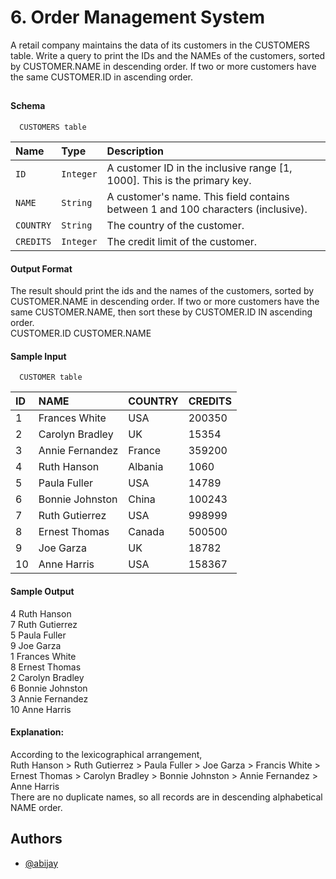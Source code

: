 
# 6. Order Management System

A retail company maintains the data of its customers in the CUSTOMERS table. Write a query to print the IDs and the NAMEs of the customers, sorted by CUSTOMER.NAME in descending order. If two or more customers have the same CUSTOMER.ID in ascending order.
## 

#### Schema

```http
  CUSTOMERS table
```

| Name | Type     | Description                |
| :-------- | :------- | :------------------------- |
| `ID` | `Integer` |A customer ID in the inclusive range [1, 1000]. This is the primary key.|
| `NAME` | `String` | A customer's name. This field contains between 1 and 100 characters (inclusive).|
| `COUNTRY` | `String` | The country of the customer.|
| `CREDITS` | `Integer` | The credit limit of the customer.|

#### Output Format

The result should print the ids and the names of the customers, sorted by CUSTOMER.NAME in descending order. If two or more customers have the same CUSTOMER.NAME, then sort these by CUSTOMER.ID IN ascending order.\
CUSTOMER.ID CUSTOMER.NAME



#### Sample Input


```http
  CUSTOMER table
```
| ID | NAME | COUNTRY | CREDITS |
| :-------- |  :------------------------- | :-------- |  :------------------------- |
| 1 | Frances White | USA | 200350 |
| 2 | Carolyn Bradley | UK |15354 |
| 3 | Annie Fernandez | France | 359200 |
| 4 | Ruth Hanson | Albania | 1060 |
| 5 | Paula Fuller | USA | 14789 |
| 6 | Bonnie Johnston | China | 100243 |
| 7 | Ruth Gutierrez | USA | 998999 |
| 8 | Ernest Thomas | Canada | 500500 |
| 9 | Joe Garza | UK | 18782 |
| 10 | Anne Harris | USA | 158367 |






#### Sample Output
4 Ruth Hanson\
7 Ruth Gutierrez\
5 Paula Fuller\
9 Joe Garza\
1 Frances White\
8 Ernest Thomas\
2 Carolyn Bradley\
6 Bonnie Johnston\
3 Annie Fernandez\
10 Anne Harris


#### Explanation:
According to the lexicographical arrangement,\
Ruth Hanson > Ruth Gutierrez > Paula Fuller > Joe Garza > Francis White > Ernest Thomas > Carolyn Bradley > Bonnie Johnston > Annie Fernandez > Anne Harris\
There are no duplicate names, so all records are in descending alphabetical NAME  order.
## Authors

- [@abijay](https://github.com/abi-jay)

